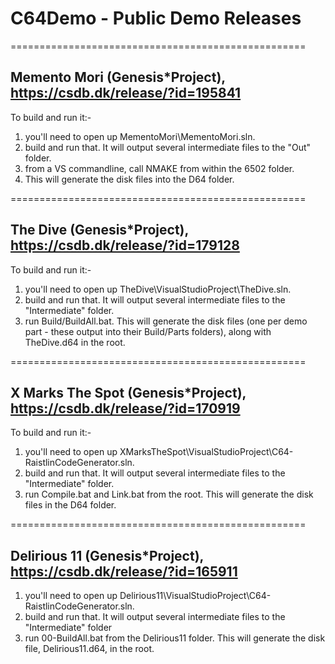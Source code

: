 # C64Demo - Public Demo Releases

===================================================


Memento Mori (Genesis*Project), https://csdb.dk/release/?id=195841
------------

To build and run it:-

1) you'll need to open up MementoMori\MementoMori.sln.
2) build and run that. It will output several intermediate files to the "Out" folder.
3) from a VS commandline, call NMAKE from within the 6502 folder.
4) This will generate the disk files into the D64 folder.

===================================================

The Dive (Genesis*Project), https://csdb.dk/release/?id=179128
--------

To build and run it:-

1) you'll need to open up TheDive\VisualStudioProject\TheDive.sln.
2) build and run that. It will output several intermediate files to the "Intermediate" folder.
3) run Build/BuildAll.bat. This will generate the disk files (one per demo part - these output into their Build/Parts folders), along with TheDive.d64 in the root.

===================================================

X Marks The Spot (Genesis*Project), https://csdb.dk/release/?id=170919
----------------

To build and run it:-

1) you'll need to open up XMarksTheSpot\VisualStudioProject\C64-RaistlinCodeGenerator.sln.
2) build and run that. It will output several intermediate files to the "Intermediate" folder.
3) run Compile.bat and Link.bat from the root. This will generate the disk files in the D64 folder.

===================================================

Delirious 11 (Genesis*Project), https://csdb.dk/release/?id=165911
------------

1) you'll need to open up Delirious11\VisualStudioProject\C64-RaistlinCodeGenerator.sln.
2) build and run that. It will output several intermediate files to the "Intermediate" folder
3) run 00-BuildAll.bat from the Delirious11 folder. This will generate the disk file, Delirious11.d64, in the root.